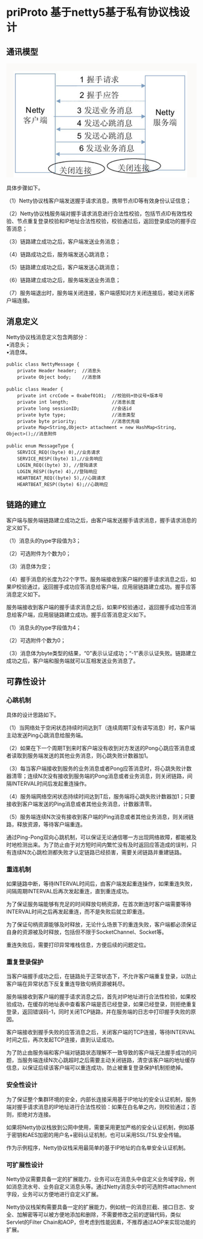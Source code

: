 # priProto 基于netty5基于私有协议栈设计

## 通讯模型
![](https://raw.githubusercontent.com/xieqingduan/priProto/master/src/main/resources/image/netty.png)

具体步骤如下。

（1）Netty协议栈客户端发送握手请求消息，携带节点ID等有效身份认证信息；

（2）Netty协议栈服务端对握手请求消息进行合法性校验，包括节点ID有效性校验、节点重复登录校验和IP地址合法性校验，校验通过后，返回登录成功的握手应答消息；

（3）链路建立成功之后，客户端发送业务消息；

（4）链路成功之后，服务端发送心跳消息；

（5）链路建立成功之后，客户端发送心跳消息；

（6）链路建立成功之后，服务端发送业务消息；

（7）服务端退出时，服务端关闭连接，客户端感知对方关闭连接后，被动关闭客户端连接。

## 消息定义
Netty协议栈消息定义包含两部分：   
    •消息头；   
    •消息体。

    public class NettyMessage {    
        private Header header;  //消息头
        private Object body;    //消息体

    public class Header {
        private int crcCode = 0xabef0101;  //校验码+协议号+版本号
        private int length;                //消息长度
        private long sessionID;            //会话id
        private byte type;                 //消息类型
        private byte priority;             //消息优先级
        private Map<String,Object> attachment = new HashMap<String, Object>();//消息附件
    
    public enum MessageType {
        SERVICE_REQ((byte) 0),//业务请求
        SERVICE_RESP((byte) 1),//业务响应
        LOGIN_REQ((byte) 3), //登陆请求
        LOGIN_RESP((byte) 4),//登陆响应
        HEARTBEAT_REQ((byte) 5),//心跳请求
        HEARTBEAT_RESP((byte) 6);//心跳响应

## 链路的建立

 客户端与服务端链路建立成功之后，由客户端发送握手请求消息，握手请求消息的定义如下。

（1）消息头的type字段值为3；

（2）可选附件为个数为0；

（3）消息体为空；

（4）握手消息的长度为22个字节。服务端接收到客户端的握手请求消息之后，如果IP校验通过，返回握手成功应答消息给客户端，应用层链路建立成功。握手应答消息定义如下。


 服务端接收到客户端的握手请求消息之后，如果IP校验通过，返回握手成功应答消息给客户端，应用层链路建立成功。握手应答消息定义如下。

（1）消息头的type字段值为4；

（2）可选附件个数为0；

（3）消息体为byte类型的结果，“0”表示认证成功；“-1”表示认证失败。链路建立成功之后，客户端和服务端就可以互相发送业务消息了。

## 可靠性设计

 ### 心跳机制
 具体的设计思路如下。
 
 （1）当网络处于空闲状态持续时间达到T（连续周期T没有读写消息）时，客户端主动发送Ping心跳消息给服务端。
 
 （2）如果在下一个周期T到来时客户端没有收到对方发送的Pong心跳应答消息或者读取到服务端发送的其他业务消息，则心跳失败计数器加1。
 
 （3）每当客户端接收到服务的业务消息或者Pong应答消息时，将心跳失败计数器清零；连续N次没有接收到服务端的Pong消息或者业务消息，则关闭链路，间隔INTERVAL时间后发起重连操作。
 
 （4）服务端网络空闲状态持续时间达到T后，服务端将心跳失败计数器加1；只要接收到客户端发送的Ping消息或者其他业务消息，计数器清零。
 
 （5）服务端连续N次没有接收到客户端的Ping消息或者其他业务消息，则关闭链路，释放资源，等待客户端重连。
 
 通过Ping-Pong双向心跳机制，可以保证无论通信哪一方出现网络故障，都能被及时地检测出来。为了防止由于对方短时间内繁忙没有及时返回应答造成的误判，只有连续N次心跳检测都失败才认定链路已经损害，需要关闭链路并重建链路。
 
 ### 重连机制
 如果链路中断，等待INTERVAL时间后，由客户端发起重连操作，如果重连失败，间隔周期INTERVAL后再次发起重连，直到重连成功。
 
 为了保证服务端能够有充足的时间释放句柄资源，在首次断连时客户端需要等待INTERVAL时间之后再发起重连，而不是失败后就立即重连。
 
 为了保证句柄资源能够及时释放，无论什么场景下的重连失败，客户端都必须保证自身的资源被及时释放，包括但不限于SocketChannel、Socket等。
 
 重连失败后，需要打印异常堆栈信息，方便后续的问题定位。
 
 ### 重复登录保护
 当客户端握手成功之后，在链路处于正常状态下，不允许客户端重复登录，以防止客户端在异常状态下反复重连导致句柄资源被耗尽。
 
 服务端接收到客户端的握手请求消息之后，首先对IP地址进行合法性检验，如果校验成功，在缓存的地址表中查看客户端是否已经登录，如果已经登录，则拒绝重复登录，返回错误码-1，同时关闭TCP链路，并在服务端的日志中打印握手失败的原因。
 
 客户端接收到握手失败的应答消息之后，关闭客户端的TCP连接，等待INTERVAL时间之后，再次发起TCP连接，直到认证成功。
 
 为了防止由服务端和客户端对链路状态理解不一致导致的客户端无法握手成功的问题，当服务端连续N次心跳超时之后需要主动关闭链路，清空该客户端的地址缓存信息，以保证后续该客户端可以重连成功，防止被重复登录保护机制拒绝掉。
 
 ### 安全性设计
 为了保证整个集群环境的安全，内部长连接采用基于IP地址的安全认证机制，服务端对握手请求消息的IP地址进行合法性校验：如果在白名单之内，则校验通过；否则，拒绝对方连接。
 
 如果将Netty协议栈放到公网中使用，需要采用更加严格的安全认证机制，例如基于密钥和AES加密的用户名+密码认证机制，也可以采用SSL/TSL安全传输。
 
 作为示例程序，Netty协议栈采用最简单的基于IP地址的白名单安全认证机制。
 
 ### 可扩展性设计
 
 Netty协议需要具备一定的扩展能力，业务可以在消息头中自定义业务域字段，例如消息流水号、业务自定义消息头等。通过Netty消息头中的可选附件attachment字段，业务可以方便地进行自定义扩展。
 
 Netty协议栈架构需要具备一定的扩展能力，例如统一的消息拦截、接口日志、安全、加解密等可以被方便地添加和删除，不需要修改之前的逻辑代码，类似Servlet的Filter Chain和AOP，但考虑到性能因素，不推荐通过AOP来实现功能的扩展。